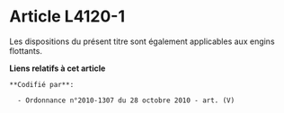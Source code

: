 # Article L4120-1

Les dispositions du présent titre sont également applicables aux engins flottants.

**Liens relatifs à cet article**

	**Codifié par**:

	  - Ordonnance n°2010-1307 du 28 octobre 2010 - art. (V)

